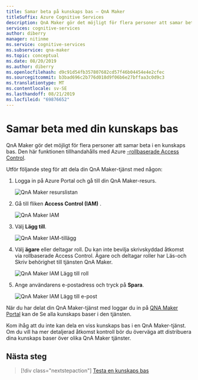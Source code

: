 ```yaml
---
title: Samar beta på kunskaps bas – QnA Maker
titleSuffix: Azure Cognitive Services
description: QnA Maker gör det möjligt för flera personer att samar beta i en kunskaps bas. Den här funktionen tillhandahålls med Azure-rollbaserade Access Control.
services: cognitive-services
author: diberry
manager: nitinme
ms.service: cognitive-services
ms.subservice: qna-maker
ms.topic: conceptual
ms.date: 08/20/2019
ms.author: diberry
ms.openlocfilehash: d9c91d54fb357807682cd57f46b04454e4e2cfec
ms.sourcegitcommit: b3bad696c2b776d018d9f06b6e27bffaa3c0d9c3
ms.translationtype: MT
ms.contentlocale: sv-SE
ms.lasthandoff: 08/21/2019
ms.locfileid: "69876652"
---
```

# <a name="collaborate-on-your-knowledge-base"></a>Samar beta med din kunskaps bas

QnA Maker gör det möjligt för flera personer att samar beta i en kunskaps bas. Den här funktionen tillhandahålls med Azure [-rollbaserade Access Control](https://docs.microsoft.com/azure/active-directory/role-based-access-control-configure). 

Utför följande steg för att dela din QnA Maker-tjänst med någon:

1. Logga in på Azure Portal och gå till din QnA Maker-resurs.

    ![QnA Maker resurslistan](../media/qnamaker-how-to-collaborate-knowledge-base/qnamaker-resource-list.PNG)

1. Gå till fliken **Access Control (IAM)** .

    ![QnA Maker IAM](../media/qnamaker-how-to-collaborate-knowledge-base/qnamaker-iam.PNG)

1. Välj **Lägg till**.

    ![QnA Maker IAM-tillägg](../media/qnamaker-how-to-collaborate-knowledge-base/qnamaker-iam-add.PNG)

1. Välj **ägare** eller deltagar roll. Du kan inte bevilja skrivskyddad åtkomst via rollbaserade Access Control. Ägare och deltagar roller har Läs-och Skriv behörighet till tjänsten QnA Maker.

    ![QnA Maker IAM Lägg till roll](../media/qnamaker-how-to-collaborate-knowledge-base/qnamaker-iam-add-role.PNG)

1. Ange användarens e-postadress och tryck på **Spara**.

    ![QnA Maker IAM Lägg till e-post](../media/qnamaker-how-to-collaborate-knowledge-base/qnamaker-iam-add-email.PNG)

När du har delat din QnA Maker-tjänst med loggar du in på [QNA Maker Portal](https://qnamaker.ai) kan de Se alla kunskaps baser i den tjänsten.

Kom ihåg att du inte kan dela en viss kunskaps bas i en QnA Maker-tjänst. Om du vill ha mer detaljerad åtkomst kontroll bör du överväga att distribuera dina kunskaps baser över olika QnA Maker tjänster.

## <a name="next-steps"></a>Nästa steg

> [!div class="nextstepaction"]
> [Testa en kunskaps bas](./test-knowledge-base.md)
